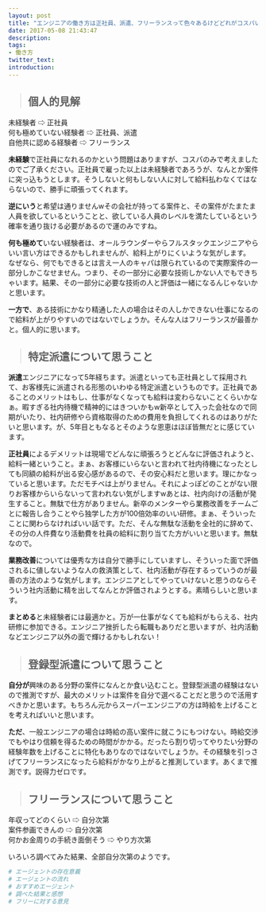 ```yaml
---
layout: post
title: "エンジニアの働き方は正社員、派遣、フリーランスって色々あるけどどれがコスパいいの？"
date: 2017-05-08 21:43:47
description:
tags: 
- 働き方
twitter_text:
introduction:
---
```


> ## 個人的見解

未経験者 ⇨ 正社員  
何も極めていない経験者 ⇨ 正社員、派遣  
自他共に認める経験者 ⇨ フリーランス

**未経験**で正社員になれるのかという問題はありますが、コスパのみで考えましたのでご了承ください。正社員で雇った以上は未経験者であろうが、なんとか案件に突っ込もうとします。そうしないと何もしない人に対して給料払わなくてはならないので、勝手に頑張ってくれます。

**逆にいう**と希望は通りませんwその会社が持ってる案件と、その案件がたまたま人員を欲しているということと、欲している人員のレベルを満たしているという確率を通り抜ける必要があるので運のみですね。  

**何も極めて**いない経験者は、オールラウンダーやらフルスタックエンジニアやらいい言い方はできるかもしれませんが、給料上がりにくいような気がします。  
なぜなら、何でもできるとは言え一人のキャパは限られているので実際案件の一部分しかこなせません。つまり、その一部分に必要な技術しかない人でもできちゃいます。結果、その一部分に必要な技術の人と評価は一緒になるんじゃないかと思います。  

**一方で**、ある技術にかなり精通した人の場合はその人しかできない仕事になるので給料が上がりやすいのではないでしょうか。そんな人はフリーランスが最善かと。個人的に思います。

> ## 特定派遣について思うこと

**派遣**エンジニアになって5年経ちます。派遣といっても正社員として採用されて、お客様先に派遣される形態のいわゆる特定派遣というものです。正社員であることのメリットはもし、仕事がなくなっても給料は変わらないことくらいかなぁ。暇すぎる社内待機で精神的にはきついかもw新卒として入った会社なので同期がいたり、社内研修やら資格取得のための費用を負担してくれるのはありがたいと思います。が、5年目ともなるとそのような恩恵はほぼ皆無だとに感じています。

**正社員**によるデメリットは現場でどんなに頑張ろうとどんなに評価されようと、給料一緒ということ。まぁ、お客様にいらないと言われて社内待機になったとしても同額の給料が出る安心感があるので、その安心料だと思います。理にかなっていると思います。ただモチベは上がりません。それによっぽどのことがない限りお客様からいらないって言われない気がしますwあとは、社内向けの活動が発生すること。無駄で仕方がありません。新卒のメンターやら業務改善をチームごとに報告し合うことやら独学した方が100倍効率のいい研修。まぁ、そういったことに関わらなければいい話です。ただ、そんな無駄な活動を全社的に辞めて、その分の人件費なり活動費を社員の給料に割り当てた方がいいと思います。無駄なので。

**業務改善**については優秀な方は自分で勝手にしていますし、そういった面で評価されるに値しないような人の救済策として、社内活動が存在するっていうのが最善の方法のような気がします。エンジニアとしてやっていけないと思うのならそういう社内活動に精を出してなんとか評価されようとする。素晴らしいと思います。

**まとめる**と未経験者には最適かと。万が一仕事がなくても給料がもらえる、社内研修に参加できる。エンジニア挫折したら転職もありだと思いますが、社内活動などエンジニア以外の面で輝けるかもしれない！


> ## 登録型派遣について思うこと

**自分が**興味のある分野の案件になんとか食い込むこと。登録型派遣の経験はないので推測ですが、最大のメリットは案件を自分で選べることだと思うので活用すべきかと思います。もちろん元からスーパーエンジニアの方は時給を上げることを考えればいいと思います。

**ただ**、一般エンジニアの場合は時給の高い案件に就こうにもつけない。時給交渉でもやはり信頼を得るための時間がかかる。だったら割り切ってやりたい分野の経験年数を上げることに特化もありなのではないでしょうか。その経験を引っさげてフリーランスになったら給料がかなり上がると推測しています。あくまで推測です。説得力ゼロです。


> ## フリーランスについて思うこと

年収ってどのくらい ⇨ 自分次第  
案件参画できんの ⇨ 自分次第  
何かお金周りの手続き面倒そう ⇨ やり方次第  

いろいろ調べてみた結果、全部自分次第のようです。

```rb
# エージェントの存在意義
# エージェントの流れ
# おすすめエージェント
# 調べた結果と感想
# フリーに対する意見
```